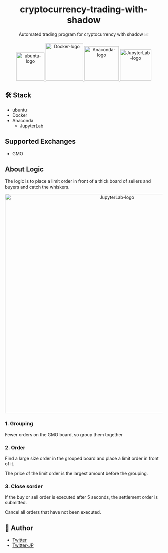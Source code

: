 <div align="center">

# cryptocurrency-trading-with-shadow

Automated trading program for cryptocurrency with shadow :chart_with_upwards_trend:

<a href="https://ubuntu.com/" target="_blank">
  <img width="90" alt="ubuntu-logo" src="https://user-images.githubusercontent.com/42294938/136695374-bf08e2da-217f-4a5e-ad75-f97b58d01fa6.png" />
</a>

<a href="https://www.docker.com/" target="_blank">
  <img width="120" alt="Docker-logo" src="https://user-images.githubusercontent.com/42294938/136694984-5897ffef-afef-49fb-95a1-3a1fe376cbe3.png" />
</a>
<a href="https://www.anaconda.com/" target="_blank">
  <img width="110" alt="Anaconda-logo" src="https://user-images.githubusercontent.com/42294938/136695102-ff45bc3c-98ff-4a7d-ba84-d1f4cb1bb30e.png" />
</a>

<a href="https://jupyterlab.readthedocs.io/" target="_blank">
  <img width="100" alt="JupyterLab-logo" src="https://user-images.githubusercontent.com/42294938/136695067-c278fdd9-f3fa-49fd-a981-2bbccc3e9293.png" />
</a>
</div>

## :hammer_and_wrench: Stack

- ubuntu
- Docker
- Anaconda
  - JupyterLab

## Supported Exchanges

- GMO

## About Logic

The logic is to place a limit order in front of a thick board of sellers and buyers and catch the whiskers.</br>

<div align="center">
  <img width="700" alt="JupyterLab-logo" src="https://user-images.githubusercontent.com/42294938/137625602-e63d3ecf-334c-4e01-a2ad-4cd6b7dd99e2.jpg" />
</div>

### 1. Grouping

Fewer orders on the GMO board, so group them together

### 2. Order

Find a large size order in the grouped board and place a limit order in front of it.

The price of the limit order is the largest amount before the grouping.

### 3. Close sorder

If the buy or sell order is executed after 5 seconds, the settlement order is submitted.

Cancel all orders that have not been executed.

## :memo: Author

- [Twitter](https://twitter.com/masakiapp)
- [Twitter-JP](https://twitter.com/masakifukunishi)
